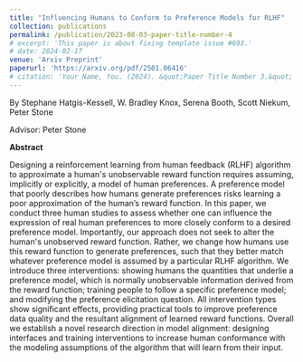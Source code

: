```yaml
---
title: "Influencing Humans to Conform to Preference Models for RLHF"
collection: publications
permalink: /publication/2023-08-03-paper-title-number-4
# excerpt: 'This paper is about fixing template issue #693.'
# date: 2024-02-17
venue: 'Arxiv Preprint'
paperurl: 'https://arxiv.org/pdf/2501.06416'
# citation: 'Your Name, You. (2024). &quot;Paper Title Number 3.&quot; <i>GitHub Journal of Bugs</i>. 1(3).'
---
```

By Stephane Hatgis-Kessell, W. Bradley Knox, Serena Booth, Scott Niekum, Peter Stone

Advisor: Peter Stone

**Abstract**

Designing a reinforcement learning from human feedback (RLHF) algorithm to approximate a human's unobservable reward function  requires assuming, implicitly or explicitly, a model of human preferences.  A preference model that poorly describes how humans generate preferences risks learning a poor approximation of the human’s reward function. In this paper, we conduct three human studies to assess whether one can influence the expression of real human preferences to more closely conform to a desired preference model. Importantly, our approach does not seek to alter the human's unobserved reward function. Rather, we change how humans use this reward function to generate preferences, such that they better match whatever preference model is assumed by a particular RLHF algorithm. We introduce three interventions: showing humans the quantities that underlie a preference model, which is normally unobservable information derived from the reward function; training people to follow a specific preference model; and modifying the preference elicitation question. All intervention types show significant effects, providing practical tools to improve preference data quality and the resultant alignment of learned reward functions. Overall we establish a novel research direction in model alignment: designing interfaces and training interventions to increase human conformance with the modeling assumptions of the algorithm that will learn from their input.